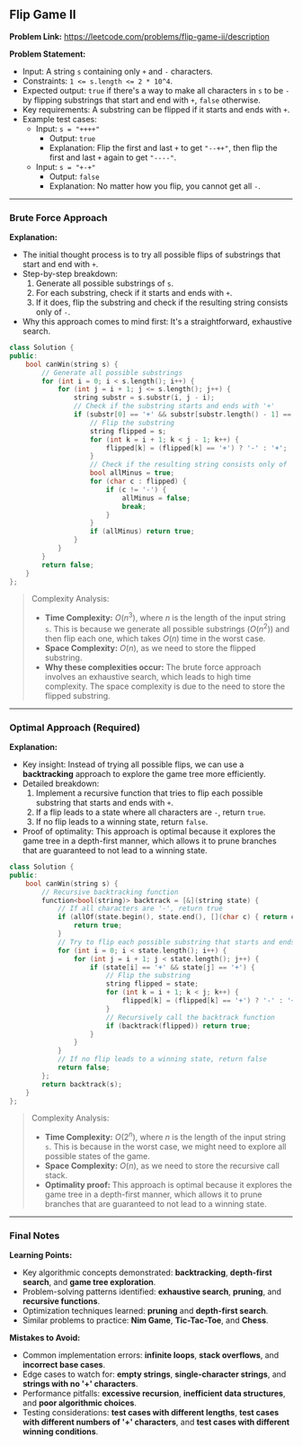 ## Flip Game II

**Problem Link:** https://leetcode.com/problems/flip-game-ii/description

**Problem Statement:**
- Input: A string `s` containing only `+` and `-` characters.
- Constraints: `1 <= s.length <= 2 * 10^4`.
- Expected output: `true` if there's a way to make all characters in `s` to be `-` by flipping substrings that start and end with `+`, `false` otherwise.
- Key requirements: A substring can be flipped if it starts and ends with `+`.
- Example test cases:
  - Input: `s = "++++"`
    - Output: `true`
    - Explanation: Flip the first and last `+` to get `"--++"`, then flip the first and last `+` again to get `"----"`.
  - Input: `s = "+-+"`
    - Output: `false`
    - Explanation: No matter how you flip, you cannot get all `-`.

---

### Brute Force Approach

**Explanation:**
- The initial thought process is to try all possible flips of substrings that start and end with `+`.
- Step-by-step breakdown:
  1. Generate all possible substrings of `s`.
  2. For each substring, check if it starts and ends with `+`.
  3. If it does, flip the substring and check if the resulting string consists only of `-`.
- Why this approach comes to mind first: It's a straightforward, exhaustive search.

```cpp
class Solution {
public:
    bool canWin(string s) {
        // Generate all possible substrings
        for (int i = 0; i < s.length(); i++) {
            for (int j = i + 1; j <= s.length(); j++) {
                string substr = s.substr(i, j - i);
                // Check if the substring starts and ends with '+'
                if (substr[0] == '+' && substr[substr.length() - 1] == '+') {
                    // Flip the substring
                    string flipped = s;
                    for (int k = i + 1; k < j - 1; k++) {
                        flipped[k] = (flipped[k] == '+') ? '-' : '+';
                    }
                    // Check if the resulting string consists only of '-'
                    bool allMinus = true;
                    for (char c : flipped) {
                        if (c != '-') {
                            allMinus = false;
                            break;
                        }
                    }
                    if (allMinus) return true;
                }
            }
        }
        return false;
    }
};
```

> Complexity Analysis:
> - **Time Complexity:** $O(n^3)$, where $n$ is the length of the input string `s`. This is because we generate all possible substrings ($O(n^2)$) and then flip each one, which takes $O(n)$ time in the worst case.
> - **Space Complexity:** $O(n)$, as we need to store the flipped substring.
> - **Why these complexities occur:** The brute force approach involves an exhaustive search, which leads to high time complexity. The space complexity is due to the need to store the flipped substring.

---

### Optimal Approach (Required)

**Explanation:**
- Key insight: Instead of trying all possible flips, we can use a **backtracking** approach to explore the game tree more efficiently.
- Detailed breakdown:
  1. Implement a recursive function that tries to flip each possible substring that starts and ends with `+`.
  2. If a flip leads to a state where all characters are `-`, return `true`.
  3. If no flip leads to a winning state, return `false`.
- Proof of optimality: This approach is optimal because it explores the game tree in a depth-first manner, which allows it to prune branches that are guaranteed to not lead to a winning state.

```cpp
class Solution {
public:
    bool canWin(string s) {
        // Recursive backtracking function
        function<bool(string)> backtrack = [&](string state) {
            // If all characters are '-', return true
            if (allOf(state.begin(), state.end(), [](char c) { return c == '-'; })) {
                return true;
            }
            // Try to flip each possible substring that starts and ends with '+'
            for (int i = 0; i < state.length(); i++) {
                for (int j = i + 1; j < state.length(); j++) {
                    if (state[i] == '+' && state[j] == '+') {
                        // Flip the substring
                        string flipped = state;
                        for (int k = i + 1; k < j; k++) {
                            flipped[k] = (flipped[k] == '+') ? '-' : '+';
                        }
                        // Recursively call the backtrack function
                        if (backtrack(flipped)) return true;
                    }
                }
            }
            // If no flip leads to a winning state, return false
            return false;
        };
        return backtrack(s);
    }
};
```

> Complexity Analysis:
> - **Time Complexity:** $O(2^n)$, where $n$ is the length of the input string `s`. This is because in the worst case, we might need to explore all possible states of the game.
> - **Space Complexity:** $O(n)$, as we need to store the recursive call stack.
> - **Optimality proof:** This approach is optimal because it explores the game tree in a depth-first manner, which allows it to prune branches that are guaranteed to not lead to a winning state.

---

### Final Notes

**Learning Points:**
- Key algorithmic concepts demonstrated: **backtracking**, **depth-first search**, and **game tree exploration**.
- Problem-solving patterns identified: **exhaustive search**, **pruning**, and **recursive functions**.
- Optimization techniques learned: **pruning** and **depth-first search**.
- Similar problems to practice: **Nim Game**, **Tic-Tac-Toe**, and **Chess**.

**Mistakes to Avoid:**
- Common implementation errors: **infinite loops**, **stack overflows**, and **incorrect base cases**.
- Edge cases to watch for: **empty strings**, **single-character strings**, and **strings with no '+' characters**.
- Performance pitfalls: **excessive recursion**, **inefficient data structures**, and **poor algorithmic choices**.
- Testing considerations: **test cases with different lengths**, **test cases with different numbers of '+' characters**, and **test cases with different winning conditions**.